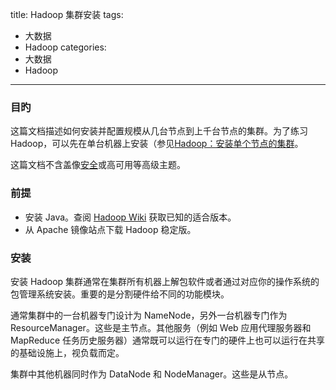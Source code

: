 title: Hadoop 集群安装
tags:
  - 大数据
  - Hadoop
categories:
  - 大数据
  - Hadoop
---
### 目旳

这篇文档描述如何安装并配置规模从几台节点到上千台节点的集群。为了练习 Hadoop，可以先在单台机器上安装（参见[Hadoop：安装单个节点的集群](http://zhang-jc.github.io/2016/06/24/Hadoop%EF%BC%9A%E5%AE%89%E8%A3%85%E5%8D%95%E4%B8%AA%E8%8A%82%E7%82%B9%E7%9A%84%E9%9B%86%E7%BE%A4/)。

这篇文档不含盖像[安全](http://hadoop.apache.org/docs/current/hadoop-project-dist/hadoop-common/SecureMode.html)或高可用等高级主题。

### 前提

- 安装 Java。查阅 [Hadoop Wiki](http://wiki.apache.org/hadoop/HadoopJavaVersions) 获取已知的适合版本。
- 从 Apache 镜像站点下载 Hadoop 稳定版。

### 安装

安装 Hadoop 集群通常在集群所有机器上解包软件或者通过对应你的操作系统的包管理系统安装。重要的是分割硬件给不同的功能模块。

通常集群中的一台机器专门设计为 NameNode，另外一台机器专门作为 ResourceManager。这些是主节点。其他服务（例如 Web 应用代理服务器和 MapReduce 任务历史服务器）通常既可以运行在专门的硬件上也可以运行在共享的基础设施上，视负载而定。

集群中其他机器同时作为 DataNode 和 NodeManager。这些是从节点。

